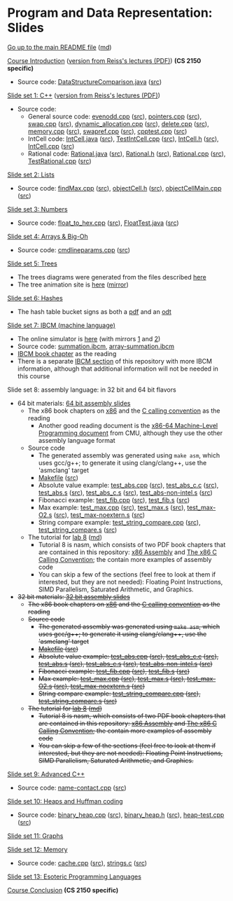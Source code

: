 Program and Data Representation: Slides
=======================================

[Go up to the main README file](../README.html) ([md](../README.md))

[Course Introduction](../uva/course-introduction.html#/) ([version from Reiss's lectures (PDF)](reiss/courseintro.pdf)) **(CS 2150 specific)**

- Source code: [DataStructureComparison.java](../uva/code/introduction/DataStructureComparison.java.html) ([src](../uva/code/introduction/DataStructureComparison.java))


[Slide set 1: C++](01-cpp.html#/) ([version from Reiss's lectures (PDF)](reiss/cpp.pdf))

- Source code:
    - General source code: [evenodd.cpp](code/01-cpp/evenodd.cpp.html) ([src](code/01-cpp/evenodd.cpp)), [pointers.cpp](code/01-cpp/pointers.cpp.html) ([src](code/01-cpp/pointers.cpp)), [swap.cpp](code/01-cpp/swap.cpp.html) ([src](code/01-cpp/swap.cpp)), [dynamic_allocation.cpp](code/01-cpp/dynamic_allocation.cpp.html) ([src](code/01-cpp/dynamic_allocation.cpp)), [delete.cpp](code/01-cpp/delete.cpp.html) ([src](code/01-cpp/delete.cpp)), [memory.cpp](code/01-cpp/memory.cpp.html) ([src](code/01-cpp/memory.cpp)), [swapref.cpp](code/01-cpp/swapref.cpp.html) ([src](code/01-cpp/swapref.cpp)), [cpptest.cpp](code/01-cpp/cpptest.cpp.html) ([src](code/01-cpp/cpptest.cpp))
    - IntCell code: [IntCell.java](code/01-cpp/IntCell.java.html) ([src](code/01-cpp/IntCell.java)), [TestIntCell.cpp](code/01-cpp/TestIntCell.cpp.html) ([src](code/01-cpp/TestIntCell.cpp)), [IntCell.h](code/01-cpp/IntCell.h.html) ([src](code/01-cpp/IntCell.h)), [IntCell.cpp](code/01-cpp/IntCell.cpp.html) ([src](code/01-cpp/IntCell.cpp))
    - Rational code: [Rational.java](code/01-cpp/Rational.java.html) ([src](code/01-cpp/Rational.java)), [Rational.h](code/01-cpp/Rational.h.html) ([src](code/01-cpp/Rational.h)), [Rational.cpp](code/01-cpp/Rational.cpp.html) ([src](code/01-cpp/Rational.cpp)), [TestRational.cpp](code/01-cpp/TestRational.cpp.html) ([src](code/01-cpp/TestRational.cpp))

[Slide set 2: Lists](02-lists.html#/)

- Source code: [findMax.cpp](code/02-lists/findMax.cpp.html) ([src](code/02-lists/findMax.cpp)), [objectCell.h](code/02-lists/objectCell.h.html) ([src](code/02-lists/objectCell.h)), [objectCellMain.cpp](code/02-lists/objectCellMain.cpp.html) ([src](code/02-lists/objectCellMain.cpp))

[Slide set 3: Numbers](03-numbers.html#/)

- Source code: [float_to_hex.cpp](code/03-numbers/float_to_hex.cpp.html) ([src](code/03-numbers/float_to_hex.cpp)), [FloatTest.java](code/03-numbers/FloatTest.java.html) ([src](code/03-numbers/FloatTest.java))

[Slide set 4: Arrays & Big-Oh](04-arrays-bigoh.html#/)

- Source code: [cmdlineparams.cpp](code/04-arrays-bigoh/cmdlineparams.cpp.html) ([src](code/04-arrays-bigoh/cmdlineparams.cpp))

[Slide set 5: Trees](05-trees.html#/)

- The trees diagrams were generated from the files described [here](graphs/index.html)
- The tree animation site is [here](http://www.qmatica.com/DataStructures/Trees/BST.html) ([mirror](http://webdiis.unizar.es/asignaturas/EDA/AVLTree/avltree.html))

[Slide set 6: Hashes](06-hashes.html#/)

- The hash table bucket signs as both a [pdf](misc/hash-table-buckets.pdf) and an [odt](misc/hash-table-buckets.odt)

[Slide set 7: IBCM (machine language)](07-ibcm.html#/)

- The online simulator is [here](http://www.cs.virginia.edu/~cs216/ibcm/) (with mirrors [1](http://pegasus.cs.virginia.edu/ibcm/) and [2](http://people.virginia.edu/~asb2t/ibcm/))
- Source code: [summation.ibcm](../ibcm/summation.ibcm), [array-summation.ibcm](../ibcm/array-summation.ibcm)
- [IBCM book chapter](../book/ibcm-chapter.pdf) as the reading
- There is a separate [IBCM section](../ibcm/index.html) of this repository with more IBCM information, although that additional information will not be needed in this course

Slide set 8: assembly language: in 32 bit and 64 bit flavors

- 64 bit materials: [64 bit assembly slides](08-assembly-64bit.html#/)
    - The x86 book chapters on [x86](../book/x86-64bit-asm-chapter.pdf) and the [C calling convention](../book/x86-64bit-ccc-chapter.pdf) as the reading
        - Another good reading document is the [x86-64 Machine-Level Programming document](https://www.cs.cmu.edu/~fp/courses/15213-s07/misc/asm64-handout.pdf) from CMU, although they use the other assembly language format
    - Source code
        - The generated assembly was generated using `make asm`, which uses gcc/g++; to generate it using clang/clang++, use the 'asmclang' target
        - [Makefile](code/08-assembly-64bit/Makefile.html) ([src](code/08-assembly-64bit/Makefile))
        - Absolute value example: [test_abs.cpp](code/08-assembly-64bit/test_abs.cpp.html) ([src](code/08-assembly-64bit/test_abs.cpp)), [test_abs_c.c](code/08-assembly-64bit/test_abs_c.c.html) ([src](code/08-assembly-64bit/test_abs_c.c)), [test_abs.s](code/08-assembly-64bit/test_abs.s.html) ([src](code/08-assembly-64bit/test_abs.s)), [test_abs_c.s](code/08-assembly-64bit/test_abs_c.s.html) ([src](code/08-assembly-64bit/test_abs_c.s)), [test_abs-non-intel.s](code/08-assembly-64bit/test_abs-non-intel.s.html) ([src](code/08-assembly-64bit/test_abs-non-intel.s))
        - Fibonacci example: [test_fib.cpp](code/08-assembly-64bit/test_fib.cpp.html) ([src](code/08-assembly-64bit/test_fib.cpp)), [test_fib.s](code/08-assembly-64bit/test_fib.s.html) ([src](code/08-assembly-64bit/test_fib.s))
        - Max example: [test_max.cpp](code/08-assembly-64bit/test_max.cpp.html) ([src](code/08-assembly-64bit/test_max.cpp)), [test_max.s](code/08-assembly-64bit/test_max.s.html) ([src](code/08-assembly-64bit/test_max.s)), [test_max-O2.s](code/08-assembly-64bit/test_max-O2.s.html) ([src](code/08-assembly-64bit/test_max-O2.s)), [test_max-noextern.s](code/08-assembly-64bit/test_max-noextern.s.html) ([src](code/08-assembly-64bit/test_max-noextern.s))
        - String compare example: [test_string_compare.cpp](code/08-assembly-64bit/test_string_compare.cpp.html) ([src](code/08-assembly-64bit/test_string_compare.cpp)), [test_string_compare.s](code/08-assembly-64bit/test_string_compare.s.html) ([src](code/08-assembly-64bit/test_string_compare.s))
    - The tutorial for [lab 8](../labs/lab08/index.html) ([md](../labs/lab08/index.md))
       - Tutorial 8 is nasm, which consists of two PDF book chapters that are contained in this repository: [x86 Assembly](../book/x86-32bit-asm-chapter.pdf) and [The x86 C Calling Convention](../book/x86-32bit-ccc-chapter.pdf); the contain more examples of assembly code
        - You can skip a few of the sections (feel free to look at them if interested, but they are not needed): Floating Point Instructions, SIMD Parallelism, Saturated Arithmetic, and Graphics.
- ~~32 bit materials: [32 bit assembly slides](08-assembly-32bit.html#/)~~
    - ~~The x86 book chapters on [x86](../book/x86-32bit-asm-chapter.pdf) and the [C calling convention](../book/x86-32bit-ccc-chapter.pdf) as the reading~~
    - ~~Source code~~
        - ~~The generated assembly was generated using `make asm`, which uses gcc/g++; to generate it using clang/clang++, use the 'asmclang' target~~
        - ~~[Makefile](code/08-assembly-32bit/Makefile.html) ([src](code/08-assembly-32bit/Makefile))~~
        - ~~Absolute value example: [test_abs.cpp](code/08-assembly-32bit/test_abs.cpp.html) ([src](code/08-assembly-32bit/test_abs.cpp)), [test_abs_c.c](code/08-assembly-32bit/test_abs_c.c.html) ([src](code/08-assembly-32bit/test_abs_c.c)), [test_abs.s](code/08-assembly-32bit/test_abs.s.html) ([src](code/08-assembly-32bit/test_abs.s)), [test_abs_c.s](code/08-assembly-32bit/test_abs_c.s.html) ([src](code/08-assembly-32bit/test_abs_c.s)), [test_abs-non-intel.s](code/08-assembly-32bit/test_abs-non-intel.s.html) ([src](code/08-assembly-32bit/test_abs-non-intel.s))~~
        - ~~Fibonacci example: [test_fib.cpp](code/08-assembly-32bit/test_fib.cpp.html) ([src](code/08-assembly-32bit/test_fib.cpp)), [test_fib.s](code/08-assembly-32bit/test_fib.s.html) ([src](code/08-assembly-32bit/test_fib.s))~~
        - ~~Max example: [test_max.cpp](code/08-assembly-32bit/test_max.cpp.html) ([src](code/08-assembly-32bit/test_max.cpp)), [test_max.s](code/08-assembly-32bit/test_max.s.html) ([src](code/08-assembly-32bit/test_max.s)), [test_max-O2.s](code/08-assembly-32bit/test_max-O2.s.html) ([src](code/08-assembly-32bit/test_max-O2.s)), [test_max-noextern.s](code/08-assembly-32bit/test_max-noextern.s.html) ([src](code/08-assembly-32bit/test_max-noextern.s))~~
        - ~~String compare example: [test_string_compare.cpp](code/08-assembly-32bit/test_string_compare.cpp.html) ([src](code/08-assembly-32bit/test_string_compare.cpp)), [test_string_compare.s](code/08-assembly-32bit/test_string_compare.s.html) ([src](code/08-assembly-32bit/test_string_compare.s))~~
    - ~~The tutorial for [lab 8](../labs/lab08/index.html) ([md](../labs/lab08/index.md))~~
       - ~~Tutorial 8 is nasm, which consists of two PDF book chapters that are contained in this repository: [x86 Assembly](../book/x86-32bit-asm-chapter.pdf) and [The x86 C Calling Convention](../book/x86-32bit-ccc-chapter.pdf); the contain more examples of assembly code~~
        - ~~You can skip a few of the sections (feel free to look at them if interested, but they are not needed): Floating Point Instructions, SIMD Parallelism, Saturated Arithmetic, and Graphics.~~


[Slide set 9: Advanced C++](09-advanced-cpp.html#/)

- Source code: [name-contact.cpp](code/09-advanced-cpp/name-contact.cpp.html) ([src](code/09-advanced-cpp/name-contact.cpp))

[Slide set 10: Heaps and Huffman coding](10-heaps-huffman.html#/)

- Source code: [binary_heap.cpp](code/10-heaps-huffman/binary_heap.cpp.html) ([src](code/10-heaps-huffman/binary_heap.cpp)), [binary_heap.h](code/10-heaps-huffman/binary_heap.h.html) ([src](code/10-heaps-huffman/binary_heap.h)), [heap-test.cpp](code/10-heaps-huffman/heap-test.cpp.html) ([src](code/10-heaps-huffman/heap-test.cpp))

[Slide set 11: Graphs](11-graphs.html#/)

[Slide set 12: Memory](12-memory.html#/)

- Source code: [cache.cpp](code/12-memory/cache.cpp.html) ([src](code/12-memory/cache.cpp)), [strings.c](code/12-memory/strings.c.html) ([src](code/12-memory/strings.c))

[Slide set 13: Esoteric Programming Languages](13-esoteric-pls.html#/)

[Course Conclusion](../uva/course-conclusion.html#/) **(CS 2150 specific)**
